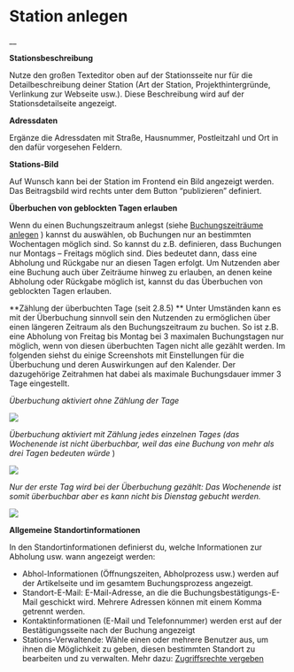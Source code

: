 #  Station anlegen

__

**Stationsbeschreibung**

Nutze den großen Texteditor oben auf der Stationsseite nur für die
Detailbeschreibung deiner Station (Art der Station, Projekthintergründe,
Verlinkung zur Webseite usw.). Diese Beschreibung wird auf der
Stationsdetailseite angezeigt.

**Adressdaten**

Ergänze die Adressdaten mit Straße, Hausnummer, Postleitzahl und Ort in den
dafür vorgesehen Feldern.

**Stations-Bild**

Auf Wunsch kann bei der Station im Frontend ein Bild angezeigt werden. Das
Beitragsbild wird rechts unter dem Button “publizieren” definiert.

**Überbuchen von geblockten Tagen erlauben**

Wenn du einen Buchungszeitraum anlegst (siehe [Buchungszeiträume anlegen](/dokumentation/erste-schritte/buchungszeitraeume-verwalten/) ) kannst du auswählen,
ob Buchungen nur an bestimmten Wochentagen möglich sind. So kannst du z.B.
definieren, dass Buchungen nur Montags – Freitags möglich sind. Dies bedeutet
dann, dass eine Abholung und Rückgabe nur an diesen Tagen erfolgt. Um
Nutzenden aber eine Buchung auch über Zeiträume hinweg zu erlauben, an denen
keine Abholung oder Rückgabe möglich ist, kannst du das Überbuchen von
geblockten Tagen erlauben.

**Zählung der überbuchten Tage (seit 2.8.5)
** Unter Umständen kann es mit der Überbuchung sinnvoll sein den Nutzenden zu
ermöglichen über einen längeren Zeitraum als den Buchungszeitraum zu buchen.
So ist z.B. eine Abholung von Freitag bis Montag bei 3 maximalen Buchungstagen
nur möglich, wenn von diesen überbuchten Tagen nicht alle gezählt werden. Im
folgenden siehst du einige Screenshots mit Einstellungen für die Überbuchung
und deren Auswirkungen auf den Kalender. Der dazugehörige Zeitrahmen hat dabei
als maximale Buchungsdauer immer 3 Tage eingestellt.

_Überbuchung aktiviert ohne Zählung der Tage_


![](/img/57e7b4d7d8d41001564b69edb5079e5a.png)

_Überbuchung aktiviert mit Zählung jedes einzelnen Tages (das Wochenende ist
nicht überbuchbar, weil das eine Buchung von mehr als drei Tagen bedeuten
würde_ )

![](/img/2ad4258f5073b8b13f135e70ad216426.png)

_Nur der erste Tag wird bei der Überbuchung gezählt: Das Wochenende ist somit
überbuchbar aber es kann nicht bis Dienstag gebucht werden._

![](/img/bcca6dc3036f659f291ddde85a3d9caa.png)

**Allgemeine Standortinformationen**

In den Standortinformationen definierst du, welche Informationen zur Abholung
usw. wann angezeigt werden:

  * Abhol-Informationen (Öffnungszeiten, Abholprozess usw.) werden auf der Artikelseite und im gesamtem Buchungsprozess angezeigt.
  * Standort-E-Mail: E-Mail-Adresse, an die die Buchungsbestätigungs-E-Mail geschickt wird. Mehrere Adressen können mit einem Komma getrennt werden.
  * Kontaktinformationen (E-Mail und Telefonnummer) werden erst auf der Bestätigungsseite nach der Buchung angezeigt
  * Stations-Verwaltende: Wähle einen oder mehrere Benutzer aus, um ihnen die Möglichkeit zu geben, diesen bestimmten Standort zu bearbeiten und zu verwalten. Mehr dazu: [ Zugriffsrechte vergeben ](/dokumentation/grundlagen/rechte-des-commonsbooking-manager/)

